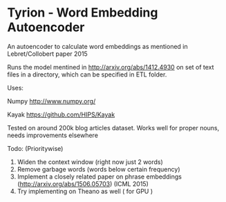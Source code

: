 # Tyrion - Word Embedding Autoencoder


An autoencoder to calculate word embeddings as mentioned in Lebret/Collobert paper 2015

Runs the model mentined in http://arxiv.org/abs/1412.4930 on set of text files in a directory, which can be specified in ETL folder.

Uses:

Numpy http://www.numpy.org/

Kayak https://github.com/HIPS/Kayak

Tested on around 200k blog articles dataset. Works well for proper nouns, needs improvements elsewhere

Todo: (Prioritywise)

1. Widen the context window (right now just 2 words)
2. Remove garbage words (words below certain frequency)
3. Implement a closely related paper on phrase embeddings (http://arxiv.org/abs/1506.05703) (ICML 2015)
4. Try implementing on Theano as well ( for GPU )

